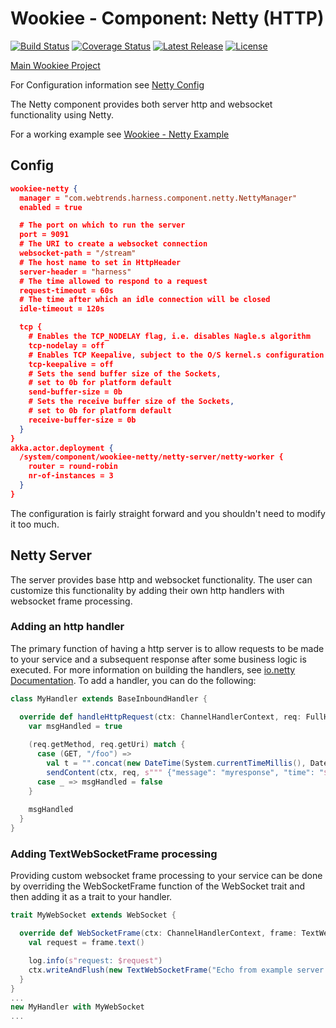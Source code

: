 # Wookiee - Component: Netty (HTTP)

[![Build Status](https://travis-ci.org/Webtrends/wookiee-metrics.svg?branch=master)](https://travis-ci.org/Webtrends/wookiee-kafka) [![Coverage Status](https://coveralls.io/repos/Webtrends/wookiee-kafka/badge.svg?branch=master&service=github)](https://coveralls.io/github/Webtrends/wookiee-kafka?branch=master) [![Latest Release](https://img.shields.io/github/release/webtrends/wookiee-kafka.svg)](https://github.com/Webtrends/wookiee-kafka/releases) [![License](http://img.shields.io/:license-Apache%202-red.svg)](http://www.apache.org/licenses/LICENSE-2.0.txt)

[Main Wookiee Project](https://github.com/Webtrends/wookiee)

For Configuration information see [Netty Config](docs/config.md)

The Netty component provides both server http and websocket functionality using Netty.

For a working example see [Wookiee - Netty Example](../../examples/example-netty)

## Config
```json
wookiee-netty {
  manager = "com.webtrends.harness.component.netty.NettyManager"
  enabled = true

  # The port on which to run the server
  port = 9091
  # The URI to create a websocket connection
  websocket-path = "/stream"
  # The host name to set in HttpHeader
  server-header = "harness"
  # The time allowed to respond to a request
  request-timeout = 60s
  # The time after which an idle connection will be closed
  idle-timeout = 120s

  tcp {
    # Enables the TCP_NODELAY flag, i.e. disables Nagle.s algorithm
    tcp-nodelay = off
    # Enables TCP Keepalive, subject to the O/S kernel.s configuration
    tcp-keepalive = off
    # Sets the send buffer size of the Sockets,
    # set to 0b for platform default
    send-buffer-size = 0b
    # Sets the receive buffer size of the Sockets,
    # set to 0b for platform default
    receive-buffer-size = 0b
  }
}
akka.actor.deployment {
  /system/component/wookiee-netty/netty-server/netty-worker {
    router = round-robin
    nr-of-instances = 3
  }
}
```

The configuration is fairly straight forward and you shouldn't need to modify it too much.

## Netty Server
The server provides base http and websocket functionality.  The user can customize this functionality by adding their own http handlers with websocket frame processing.

### Adding an http handler
The primary function of having a http server is to allow requests to be made to your service and a subsequent response after some business logic is executed. For more information on building the handlers, see [io.netty Documentation](http://io.netty/wiki). To add a handler, you can do the following:
```Scala
class MyHandler extends BaseInboundHandler {

  override def handleHttpRequest(ctx: ChannelHandlerContext, req: FullHttpRequest) : Boolean =  {
    var msgHandled = true
    
    (req.getMethod, req.getUri) match {
      case (GET, "/foo") =>
        val t = "".concat(new DateTime(System.currentTimeMillis(), DateTimeZone.UTC).toString)
        sendContent(ctx, req, s""" {"message": "myresponse", "time": "$t"} """, "application/json")
      case _ => msgHandled = false
    }
    
    msgHandled
  }
}
```

### Adding TextWebSocketFrame processing
Providing custom websocket frame processing to your service can be done by overriding the WebSocketFrame function of the WebSocket trait and then adding it as a trait to your handler.
```Scala
trait MyWebSocket extends WebSocket {

  override def WebSocketFrame(ctx: ChannelHandlerContext, frame: TextWebSocketFrame): Unit = {
    val request = frame.text()

    log.info(s"request: $request")
    ctx.writeAndFlush(new TextWebSocketFrame("Echo from example server: ".concat(request.toString)))
  }
}
...
new MyHandler with MyWebSocket
...
```


